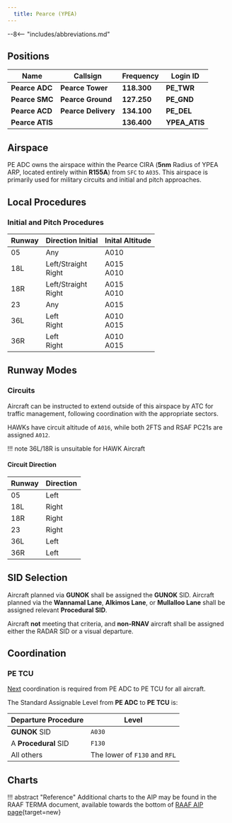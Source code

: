 ```yaml
---
  title: Pearce (YPEA)
---
```


--8<-- "includes/abbreviations.md"

## Positions

| Name               | Callsign       | Frequency        | Login ID              |
| ------------------ | -------------- | ---------------- | --------------------------------------|
| **Pearce ADC**    | **Pearce Tower**  | **118.300**    | **PE_TWR**        |
| **Pearce SMC**    | **Pearce Ground**  | **127.250**   | **PE_GND**        |
| **Pearce ACD**    | **Pearce Delivery**  | **134.100** | **PE_DEL**       |
| **Pearce ATIS**    |   | **136.400**         | **YPEA_ATIS**       |

## Airspace
PE ADC owns the airspace within the Pearce CIRA (**5nm** Radius of YPEA ARP, located entirely within **R155A**) from `SFC` to `A035`. This airspace is primarily used for military circuits and initial and pitch approaches.

## Local Procedures 
### Initial and Pitch Procedures 

| Runway | Direction Initial | Inital Altitude
| ------ | ------------------|----------------|
| 05     | Any | A010 |
| 18L    | Left/Straight<br>Right | A015<br>A010 |
| 18R    | Left/Straight<br>Right | A015<br>A010 |
| 23     | Any | A015 |
| 36L    | Left<br>Right | A010<br>A015 |
| 36R    | Left<br>Right | A010<br>A015 |

## Runway Modes
### Circuits
Aircraft can be instructed to extend outside of this airspace by ATC for traffic management, following coordination with the appropriate sectors.

HAWKs have circuit altitude of `A016`, while both 2FTS and RSAF PC21s are assigned `A012`.

!!! note
    36L/18R is unsuitable for HAWK Aircraft

#### Circuit Direction

| Runway | Direction |
| ------ | ----------|
| 05      | Left  |
| 18L    | Right |
| 18R    | Right |
| 23     | Right |
| 36L    | Left  |
| 36R    | Left  |

## SID Selection
Aircraft planned via **GUNOK** shall be assigned the **GUNOK** SID. Aircraft planned via the **Wannamal Lane**, **Alkimos Lane**, or **Mullalloo Lane** shall be assigned relevant **Procedural SID**.

Aircraft **not** meeting that criteria, and **non-RNAV** aircraft shall be assigned either the RADAR SID or a visual departure. 

## Coordination
### PE TCU
[Next](../../controller-skills/coordination.md#next) coordination is required from PE ADC to PE TCU for all aircraft.

The Standard Assignable Level from **PE ADC** to **PE TCU** is:

| Departure Procedure | Level |
| ------------------- | ----- |
| **GUNOK** SID | `A030` |
| A **Procedural** SID | `F130` |
| All others | The lower of `F130` and `RFL` |

## Charts
!!! abstract "Reference"
    Additional charts to the AIP may be found in the RAAF TERMA document, available towards the bottom of [RAAF AIP page](https://ais-af.airforce.gov.au/australian-aip){target=new}